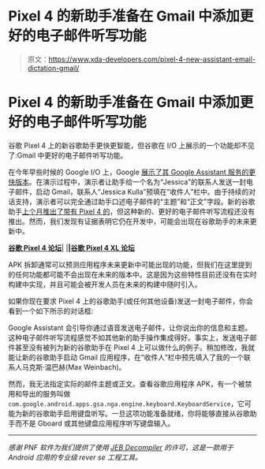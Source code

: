 # Pixel 4 的新助手准备在 Gmail 中添加更好的电子邮件听写功能

> 原文：<https://www.xda-developers.com/pixel-4-new-assistant-email-dictation-gmail/>

# Pixel 4 的新助手准备在 Gmail 中添加更好的电子邮件听写功能

谷歌 Pixel 4 上的新谷歌助手更快更智能，但谷歌在 I/O 上展示的一个功能却不见了:Gmail 中更好的电子邮件听写功能。

在今年早些时候的 Google I/O 上，Google [展示了其 Google Assistant 服务的更快版本](https://www.xda-developers.com/google-pixel-4-faster-google-assistant/)。在演示过程中，演示者让助手给一个名为“Jessica”的联系人发送一封电子邮件，启动 Gmail，联系人“Jessica Kulla”预填在“收件人”栏中。由于持续的对话支持，演示者可以完全通过助手口述电子邮件的“主题”和“正文”字段。新的谷歌助手[上个月推出了带有 Pixel 4 的](https://www.xda-developers.com/google-pixel-4-specs-features-pricing-availability/)，但这种新的、更好的电子邮件听写流程还没有推出。然而，我们发现有证据表明它仍在开发中，可能会出现在谷歌助手的未来更新中。

**[谷歌 Pixel 4 论坛](https://forum.xda-developers.com/pixel-4)**| |**|[谷歌 Pixel 4 XL 论坛](https://forum.xda-developers.com/pixel-4-xl)**

APK 拆卸通常可以预测应用程序未来更新中可能出现的功能，但我们在这里提到的任何功能都可能不会出现在未来的版本中。这是因为这些特性目前还没有在实时构建中实现，并且可能会被开发人员在未来的构建中随时引入。

如果你现在要求 Pixel 4 上的谷歌助手(或任何其他设备)发送一封电子邮件，你会看到一个如下所示的对话框:

Google Assistant 会引导你通过语音发送电子邮件，让你说出你的信息和主题。这种电子邮件听写流程感觉不如其他新的助手操作集成得好。事实上，发送电子邮件甚至没有被列为新的谷歌助手在 Pixel 4 上可以做什么的例子。稍加修改，我就能让新的谷歌助手启动 Gmail 应用程序，在“收件人”栏中预先填入了我的一个联系人马克斯·温巴赫(Max Weinbach)。

然而，我无法指定实际的邮件主题或正文。查看谷歌应用程序 APK，有一个被禁用和导出的服务叫做`com.google.android.apps.gsa.nga.engine.keyboard.KeyboardService`，它可能为新的谷歌助手启用键盘听写。一旦这项功能准备就绪，你将能够直接从谷歌助手而不是 Gboard 或其他键盘应用程序听写键盘输入。

* * *

*感谢 PNF 软件为我们提供了使用 [JEB Decompiler](https://www.pnfsoftware.com/?aid=xdadev) 的许可，这是一款用于 Android 应用的专业级 rever* *se 工程工具。*